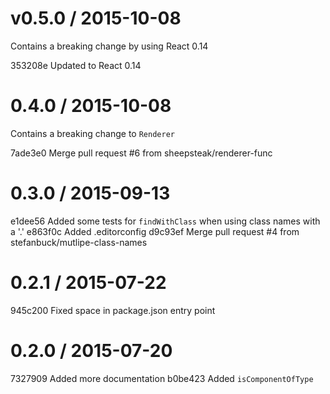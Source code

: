 
v0.5.0 / 2015-10-08
==================

Contains a breaking change by using React 0.14

353208e Updated to React 0.14

0.4.0 / 2015-10-08
==================

Contains a breaking change to `Renderer`

7ade3e0 Merge pull request #6 from sheepsteak/renderer-func

0.3.0 / 2015-09-13
==================

e1dee56 Added some tests for `findWithClass` when using class names with a '.'
e863f0c Added .editorconfig
d9c93ef Merge pull request #4 from stefanbuck/mutlipe-class-names

0.2.1 / 2015-07-22
==================

945c200 Fixed space in package.json entry point

0.2.0 / 2015-07-20
==================

7327909 Added more documentation
b0be423 Added `isComponentOfType`
